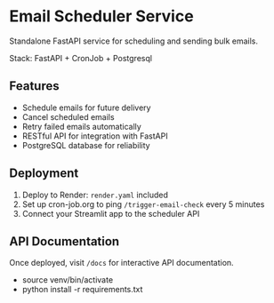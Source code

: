 # Email Scheduler Service

Standalone FastAPI service for scheduling and sending bulk emails. 

Stack: FastAPI + CronJob + Postgresql

## Features
- Schedule emails for future delivery
- Cancel scheduled emails
- Retry failed emails automatically
- RESTful API for integration with FastAPI
- PostgreSQL database for reliability

## Deployment

1. Deploy to Render: `render.yaml` included
2. Set up cron-job.org to ping `/trigger-email-check` every 5 minutes
3. Connect your Streamlit app to the scheduler API

## API Documentation

Once deployed, visit `/docs` for interactive API documentation.


- source venv/bin/activate
- python install -r requirements.txt